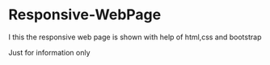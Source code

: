 # Responsive-WebPage

I this the responsive web page is shown with help of html,css and bootstrap

Just for information only
